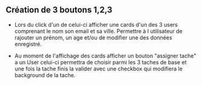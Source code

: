 ## Création de 3 boutons 1,2,3 
- Lors du click d'un de celui-ci afficher une cards d'un des 3 users comprenant le nom son email et sa ville. 
Permettre à l utilisateur de rajouter un prénom, un age et/ou de modifier une des données enregistré.

- Au moment de l'affichage des cards afficher un bouton "assigner tache" a un User celui-ci permettra de choisir parmi les 3 taches de base et une fois la tache finis la valider avec une checkbox qui modifiera le background de la tache.